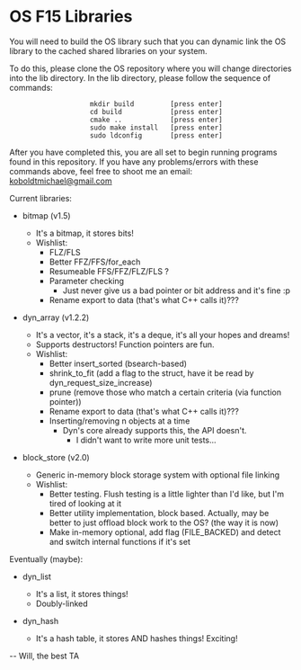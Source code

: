 # OS F15 Libraries

You will need to build the OS library such that you can dynamic link the OS library to the cached shared libraries on your system.

To do this, please clone the OS repository where you will change directories into the lib directory. In the lib directory, please follow the sequence of commands:

            			mkdir build         [press enter]
			            cd build            [press enter]
						cmake ..            [press enter]
						sudo make install   [press enter]
						sudo ldconfig       [press enter]

After you have completed this, you are all set to begin running programs found in this repository. If you have any problems/errors with these commands above, feel free to shoot me an email: koboldtmichael@gmail.com

Current libraries:
- bitmap (v1.5)
	- It's a bitmap, it stores bits!
	- Wishlist:
		- FLZ/FLS
		- Better FFZ/FFS/for_each
		- Resumeable FFS/FFZ/FLZ/FLS ?
		- Parameter checking
			- Just never give us a bad pointer or bit address and it's fine :p
		- Rename export to data (that's what C++ calls it)???

- dyn_array (v1.2.2)
	- It's a vector, it's a stack, it's a deque, it's all your hopes and dreams!
	- Supports destructors! Function pointers are fun.
	- Wishlist:
		- Better insert_sorted (bsearch-based)
		- shrink_to_fit (add a flag to the struct, have it be read by dyn_request_size_increase)
		- prune (remove those who match a certain criteria (via function pointer))
		- Rename export to data (that's what C++ calls it)???
		- Inserting/removing n objects at a time
		    - Dyn's core already supports this, the API doesn't.
		    	- I didn't want to write more unit tests...

- block_store (v2.0)
	- Generic in-memory block storage system with optional file linking
	- Wishlist:
		- Better testing. Flush testing is a little lighter than I'd like, but I'm tired of looking at it
		- Better utility implementation, block based. Actually, may be better to just offload block work to the OS? (the way it is now)
		- Make in-memory optional, add flag (FILE_BACKED) and detect and switch internal functions if it's set

Eventually (maybe):
- dyn_list
	- It's a list, it stores things!
	- Doubly-linked

- dyn_hash
	- It's a hash table, it stores AND hashes things! Exciting!

-- Will, the best TA
